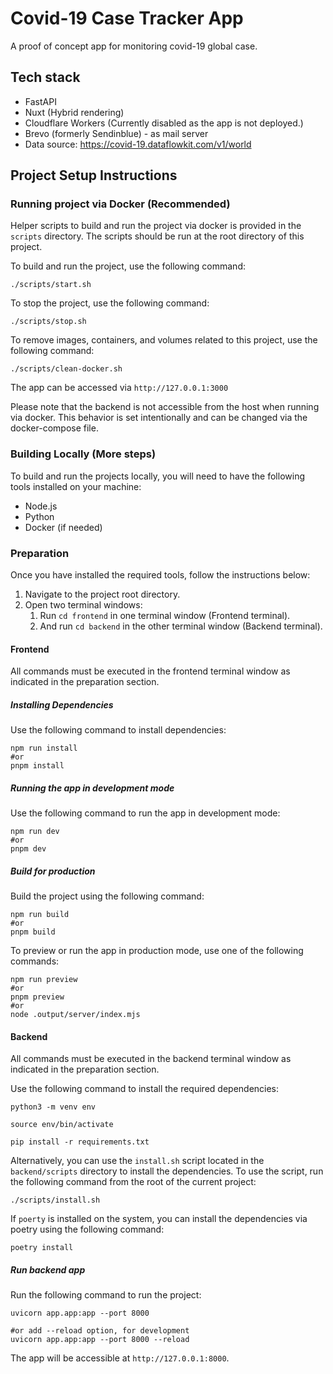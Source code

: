 # Covid-19 Case Tracker App

A proof of concept app for monitoring covid-19 global case.

## Tech stack

- FastAPI
- Nuxt (Hybrid rendering)
- Cloudflare Workers (Currently disabled as the app is not deployed.)
- Brevo (formerly Sendinblue) - as mail server
- Data source: https://covid-19.dataflowkit.com/v1/world

## Project Setup Instructions

### Running project via Docker (Recommended)

Helper scripts to build and run the project via docker is provided in the `scripts` directory. The scripts should be run at the root directory of this project.

To build and run the project, use the following command:

```shell
./scripts/start.sh
```

To stop the project, use the following command:

```shell
./scripts/stop.sh
```

To remove images, containers, and volumes related to this project, use the following command:

```shell
./scripts/clean-docker.sh
```

The app can be accessed via `http://127.0.0.1:3000`

Please note that the backend is not accessible from the host when running via docker. This behavior is set intentionally and can be changed via the docker-compose file.

### Building Locally (More steps)

To build and run the projects locally, you will need to have the following tools installed on your machine:

- Node.js
- Python
- Docker (if needed)

### Preparation

Once you have installed the required tools, follow the instructions below:

1. Navigate to the project root directory.
2. Open two terminal windows:
   1. Run `cd frontend` in one terminal window (Frontend terminal).
   2. And run `cd backend`  in the other terminal window (Backend terminal).

#### Frontend
All commands must be executed in the frontend terminal window as indicated in the preparation section.

##### Installing Dependencies

Use the following command to install dependencies:

```shell
npm run install
#or
pnpm install
```

##### Running the app in development mode

Use the following command to run the app in development mode:

```shell
npm run dev
#or
pnpm dev
```

##### Build for production

Build the project using the following command:

```shell
npm run build
#or
pnpm build
```

To preview or run the app in production mode, use one of the following commands:

```shell
npm run preview
#or
pnpm preview
#or
node .output/server/index.mjs
```

#### Backend

All commands must be executed in the backend terminal window as indicated in the preparation section.

Use the following command to install the required dependencies:

```shell
python3 -m venv env

source env/bin/activate

pip install -r requirements.txt
```

Alternatively, you can use the `install.sh` script located in the `backend/scripts` directory to install the dependencies. To use the script, run the following command from the root of the current project:

```shell
./scripts/install.sh
```

If `poerty` is installed on the system, you can install the dependencies via poetry using the following command:

```shell
poetry install
```

##### Run backend app

Run the following command to run the project:
```shell
uvicorn app.app:app --port 8000

#or add --reload option, for development
uvicorn app.app:app --port 8000 --reload
```

The app will be accessible at `http://127.0.0.1:8000`.
